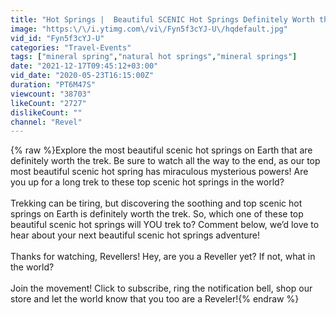 ```yaml
---
title: "Hot Springs |  Beautiful SCENIC Hot Springs Definitely Worth the Trek"
image: "https:\/\/i.ytimg.com\/vi\/Fyn5f3cYJ-U\/hqdefault.jpg"
vid_id: "Fyn5f3cYJ-U"
categories: "Travel-Events"
tags: ["mineral spring","natural hot springs","mineral springs"]
date: "2021-12-17T09:45:12+03:00"
vid_date: "2020-05-23T16:15:00Z"
duration: "PT6M47S"
viewcount: "38703"
likeCount: "2727"
dislikeCount: ""
channel: "Revel"
---
```

{% raw %}Explore the most beautiful scenic hot springs on Earth that are definitely worth the trek. Be sure to watch all the way to the end, as our top most beautiful scenic hot spring has miraculous mysterious powers!  Are you up for a long trek to these top scenic hot springs in the world?<br /><br />Trekking can be tiring, but discovering the soothing and top scenic hot springs on Earth is definitely worth the trek.  So, which one of these top beautiful scenic hot springs will YOU trek to? Comment below, we’d love to hear about your next beautiful scenic hot springs adventure!<br /><br />Thanks for watching, Revellers! Hey, are you a Reveller yet? If not, what in the world? <br /><br />Join the movement! Click to subscribe, ring the notification bell, shop our store and let the world know that you too are a Reveler!{% endraw %}

